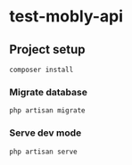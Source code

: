 # test-mobly-api

## Project setup
```
composer install
```

### Migrate database
```
php artisan migrate
```

### Serve dev mode
```
php artisan serve
```
